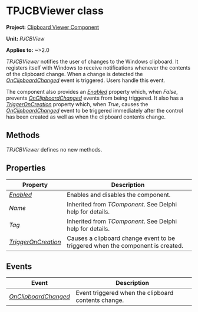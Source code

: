 # TPJCBViewer class

**Project:** [Clipboard Viewer Component](../API.md)

**Unit:** _PJCBView_

**Applies to:** ~>2.0

_TPJCBViewer_ notifies the user of changes to the Windows clipboard. It registers itself with Windows to receive notifications whenever the contents of the clipboard change. When a change is detected the [_OnClipboardChanged_](./TPJCBViewer-OnClipboardChanged.md) event is triggered. Users handle this event.

The component also provides an [_Enabled_](./TPJCBViewer-Enabled.md) property which, when _False_, prevents [_OnClipboardChanged_](./TPJCBViewer-OnClipboardChanged.md) events from being triggered. It also has a [_TriggerOnCreation_](./TPJCBViewer-TriggerOnCreation.md) property which, when _True_, causes the [_OnClipboardChanged_](./TPJCBViewer-OnClipboardChanged.md) event to be triggered immediately after the control has been created as well as when the clipboard contents change.

## Methods

_TPJCBViewer_ defines no new methods.

## Properties

| Property | Description |
|----------|-------------|
| [_Enabled_](./TPJCBViewer-Enabled.md) | Enables and disables the component. |
| _Name_ | Inherited from _TComponent_. See Delphi help for details. |
| _Tag_ | Inherited from _TComponent_. See Delphi help for details. |
| [_TriggerOnCreation_](./TPJCBViewer-TriggerOnCreation.md) | Causes a clipboard change event to be triggered when the component is created. |

## Events

| Event | Description |
|-------|-------------|
| [_OnClipboardChanged_](./TPJCBViewer-OnClipboardChanged.md) | Event triggered when the clipboard contents change. |
